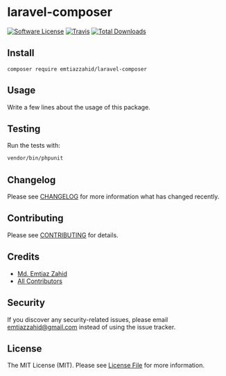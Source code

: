 # laravel-composer

[![Software License](https://img.shields.io/badge/license-MIT-brightgreen.svg?style=flat-square)](LICENSE.md)
[![Travis](https://img.shields.io/travis/emtiazzahid/laravel-composer.svg?style=flat-square)]()
[![Total Downloads](https://img.shields.io/packagist/dt/emtiazzahid/laravel-composer.svg?style=flat-square)](https://packagist.org/packages/emtiazzahid/laravel-composer)

## Install
`composer require emtiazzahid/laravel-composer`

## Usage
Write a few lines about the usage of this package.

## Testing
Run the tests with:

``` bash
vendor/bin/phpunit
```

## Changelog
Please see [CHANGELOG](CHANGELOG.md) for more information what has changed recently.

## Contributing
Please see [CONTRIBUTING](CONTRIBUTING.md) for details.

## Credits

- [Md. Emtiaz Zahid](https://github.com/emtiazzahid)
- [All Contributors](https://github.com/emtiazzahid/laravel-composer/contributors)

## Security
If you discover any security-related issues, please email emtiazzahid@gmail.com instead of using the issue tracker.

## License
The MIT License (MIT). Please see [License File](/LICENSE.md) for more information.